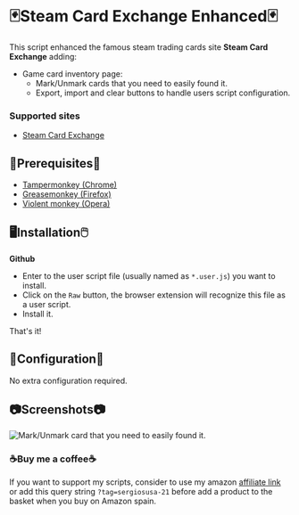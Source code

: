 # 🃏Steam Card Exchange Enhanced🃏

This script enhanced the famous steam trading cards site **Steam Card Exchange** adding: 

* Game card inventory page: 
  * Mark/Unmark cards that you need to easily found it.
  * Export, import and clear buttons to handle users script configuration.  

### Supported sites

- [Steam Card Exchange](https://www.steamcardexchange.net)

## 📌Prerequisites📎

- [Tampermonkey (Chrome)](https://tampermonkey.net)
- [Greasemonkey (Firefox)](http://www.greasespot.net)
- [Violent monkey (Opera)](https://addons.opera.com/sk/extensions/details/violent-monkey/)

## 🖥️Installation🖱️

**Github**

- Enter to the user script file (usually named as <code>*.user.js</code>) you want to install.
- Click on the <code>Raw</code> button, the browser extension will recognize this file as a user script.
- Install it.

That's it!

## 🔧Configuration🔧

No extra configuration required.

## 📷Screenshots📷

![Mark/Unmark card that you need to easily found it.](https://i.ibb.co/zNqgNt4/steamcardexchange-enhanced.png)

### ☕Buy me a coffee☕

If you want to support my scripts, consider to use my amazon [affiliate link](https://amazon.es/?tag=sergiosusa-21) or add this query string ``?tag=sergiosusa-21`` before add a product to the basket when you buy on Amazon spain.